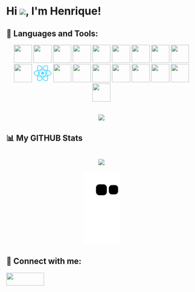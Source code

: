 <h1 align="left">Hi <img src="https://raw.githubusercontent.com/MartinHeinz/MartinHeinz/master/wave.gif" width="30px">, I'm Henrique!</h1>

## 🚀 Languages and Tools:

<p align="center"> 
    <img height="48" width="48" src="https://img.icons8.com/color/344/javascript--v1.png" />
    <img height="48" width="48" src="https://img.icons8.com/color/344/typescript.png" />  
    <img height="48" width="48" src="https://img.icons8.com/color/48/000000/nodejs.png" />
    <img height="48" width="48" src="https://img.icons8.com/color/48/000000/html-5.png" />
    <img height="48" width="48" src="https://img.icons8.com/color/48/000000/css3.png" />
    <img height="48" width="48" src="https://i.imgur.com/D7Yj6zz.png" />
    <img height="48" width="48" src="https://img.icons8.com/color/344/python--v1.png" />
    <img height="48" width="48" src="https://img.icons8.com/color/344/java-coffee-cup-logo--v1.png" /> 
    <img height="48" width="48" src="https://img.icons8.com/color/344/ruby-programming-language.png" />  
    <img height="48" width="48" src="https://cdn.jsdelivr.net/gh/devicons/devicon/icons/lua/lua-original-wordmark.svg" />
    <img height="48" width="48" src="https://raw.githubusercontent.com/devicons/devicon/master/icons/react/react-original.svg" />  
    <img height="48" width="48" src="https://img.icons8.com/color/344/visual-studio-code-2019.png" /> 
    <img height="48" width="48" src="https://img.icons8.com/color/48/000000/git.png" />  
    <img height="48" width="48" src="https://img.icons8.com/color/344/adobe-after-effects--v1.png" />
    <img height="48" width="48" src="https://img.icons8.com/color/344/adobe-premiere-pro--v1.png" />   
    <img height="48" width="48" src="https://img.icons8.com/color/344/adobe-photoshop--v1.png" />
    <img height="48" width="48" src="https://img.icons8.com/color/344/sony-vegas.png" />
    <img height="48" width="48" src="https://img.icons8.com/color/344/figma--v1.png" />   
    <img height="48" width="48" src="https://img.utdstc.com/icon/3c7/fcf/3c7fcf4930fa9402c22cee35e03fe9fcf9e8e47c9381d6b9e6922d71ee2e067a:200" />
</p>

<br/>

<div align="center">
    <a href="https://github.com/HenriqueMartinez/HenriqueMartinez.git">
        <img src="https://github-readme-streak-stats.herokuapp.com/?user=HenriqueMartinez&theme=black-ice&hide_border=true&stroke=0000&background=060A0CD0"/>
    </a>
</div>

## 📊 My GITHUB Stats

<br/>

<div align="center">
    <a href="https://github.com/HenriqueMartinez/HenriqueMartinez.git">
        <img src="https://activity-graph.herokuapp.com/graph?username=HenriqueMartinez&bg_color=0D1117&color=5BCDEC&line=5BCDEC&point=FFFFFF&hide_border=true" />                 
    </a>
 
![Snake animation](https://github.com/rafaballerini/rafaballerini/blob/output/github-contribution-grid-snake.svg) 
</div>

## 📝 Connect with me:
<div align="left">
    <a href = "https://discordapp.com/users/761081055679610881/">
        <img width="100" height="34" src="https://cdn.arstechnica.net/wp-content/uploads/2017/08/Discord-LogoWordmark-Color.png"/>
    </a>
</div>

<!--  <div align="center">
  <a href="https://github.com/henriquemartinez">
  <img height="180em" src="https://github-readme-stats.vercel.app/api?username=henriquemartinez&show_icons=true&theme=github_dark&include_all_commits=true&count_private=true"/> 
</div>    

##    
    
<div align="center"> 
  <img align="center" height="30" width="40" src="https://raw.githubusercontent.com/devicons/devicon/master/icons/javascript/javascript-plain.svg">
  <img align="center" height="30" width="40" src="https://raw.githubusercontent.com/devicons/devicon/master/icons/typescript/typescript-plain.svg">
  <img align="center" height="30" width="40" src="https://raw.githubusercontent.com/devicons/devicon/master/icons/react/react-original.svg">
<img align="center" height="30" width="40" src="https://raw.githubusercontent.com/devicons/devicon/master/icons/python/python-original.svg">
  <img align="center" height="30" width="40" src="https://raw.githubusercontent.com/devicons/devicon/master/icons/lua/lua-original.svg">     
  <img align="center" height="30" width="40" src="https://raw.githubusercontent.com/devicons/devicon/master/icons/ruby/ruby-original.svg">  
  <img align="center" height="30" width="40" src="https://raw.githubusercontent.com/devicons/devicon/master/icons/html5/html5-original.svg">
  <img align="center" height="30" width="40" src="https://raw.githubusercontent.com/devicons/devicon/master/icons/css3/css3-original.svg">
</div>

<br>
    
<div align="center">
  <a href="https://www.youtube.com/channel/" target="_blank"><img align="center" src="https://img.shields.io/badge/YouTube-FF0000?style=for-the-badge&logo=youtube&logoColor=white" target="_blank"></a>
  <a href="https://instagram.com/" target="_blank"><img align="center" src="https://img.shields.io/badge/-Instagram-%23E4405F?style=for-the-badge&logo=instagram&logoColor=white" target="_blank"></a>
 	<a href="https://www.twitch.tv/" target="_blank"><img align="center" src="https://img.shields.io/badge/Twitch-9146FF?style=for-the-badge&logo=twitch&logoColor=white" target="_blank"></a>
  <a href="https://discord.gg/" target="_blank"><img align="center" src="https://img.shields.io/badge/Discord-7289DA?style=for-the-badge&logo=discord&logoColor=white" target="_blank"></a> 
  <a href = "mailto:henriquemartinezoficial@gmail.com"><img align="center" src="https://img.shields.io/badge/-Gmail-%23333?style=for-the-badge&logo=gmail&logoColor=white" target="_blank"></a>
  <a href="https://www.linkedin.com/in/" target="_blank"><img align="center" src="https://img.shields.io/badge/-LinkedIn-%230077B5?style=for-the-badge&logo=linkedin&logoColor=white" target="_blank"></a> 
 
 ![Snake animation](https://github.com/rafaballerini/rafaballerini/blob/output/github-contribution-grid-snake.svg)
 
</div>
 -->
